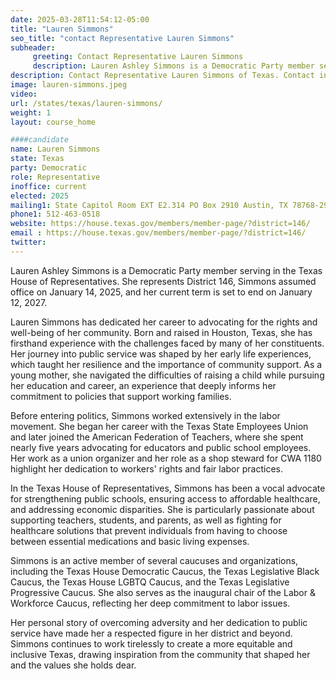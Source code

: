 ```yaml
---
date: 2025-03-28T11:54:12-05:00
title: "Lauren Simmons"
seo_title: "contact Representative Lauren Simmons"
subheader:
     greeting: Contact Representative Lauren Simmons
     description: Lauren Ashley Simmons is a Democratic Party member serving in the Texas House of Representatives. She represents District 146,  Simmons assumed office on January 14, 2025, and her current term is set to end on January 12, 2027.
description: Contact Representative Lauren Simmons of Texas. Contact information for Lauren Simmons includes email address, phone number, and mailing address.
image: lauren-simmons.jpeg
video:
url: /states/texas/lauren-simmons/
weight: 1
layout: course_home

####candidate
name: Lauren Simmons
state: Texas
party: Democratic
role: Representative
inoffice: current
elected: 2025
mailing1: State Capitol Room EXT E2.314 PO Box 2910 Austin, TX 78768-2910
phone1: 512-463-0518
website: https://house.texas.gov/members/member-page/?district=146/
email : https://house.texas.gov/members/member-page/?district=146/
twitter: 
---
```

Lauren Ashley Simmons is a Democratic Party member serving in the Texas House of Representatives. She represents District 146,  Simmons assumed office on January 14, 2025, and her current term is set to end on January 12, 2027.

Lauren Simmons has dedicated her career to advocating for the rights and well-being of her community. Born and raised in Houston, Texas, she has firsthand experience with the challenges faced by many of her constituents. Her journey into public service was shaped by her early life experiences, which taught her resilience and the importance of community support. As a young mother, she navigated the difficulties of raising a child while pursuing her education and career, an experience that deeply informs her commitment to policies that support working families.

Before entering politics, Simmons worked extensively in the labor movement. She began her career with the Texas State Employees Union and later joined the American Federation of Teachers, where she spent nearly five years advocating for educators and public school employees. Her work as a union organizer and her role as a shop steward for CWA 1180 highlight her dedication to workers' rights and fair labor practices.

In the Texas House of Representatives, Simmons has been a vocal advocate for strengthening public schools, ensuring access to affordable healthcare, and addressing economic disparities. She is particularly passionate about supporting teachers, students, and parents, as well as fighting for healthcare solutions that prevent individuals from having to choose between essential medications and basic living expenses.

Simmons is an active member of several caucuses and organizations, including the Texas House Democratic Caucus, the Texas Legislative Black Caucus, the Texas House LGBTQ Caucus, and the Texas Legislative Progressive Caucus. She also serves as the inaugural chair of the Labor & Workforce Caucus, reflecting her deep commitment to labor issues.

Her personal story of overcoming adversity and her dedication to public service have made her a respected figure in her district and beyond. Simmons continues to work tirelessly to create a more equitable and inclusive Texas, drawing inspiration from the community that shaped her and the values she holds dear.
